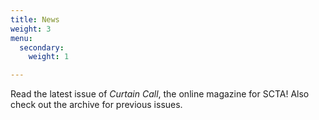 ```yaml
---
title: News
weight: 3
menu:
  secondary:
    weight: 1

---
```

Read the latest issue of *Curtain Call*, the online magazine for SCTA! Also check out the archive for previous issues.